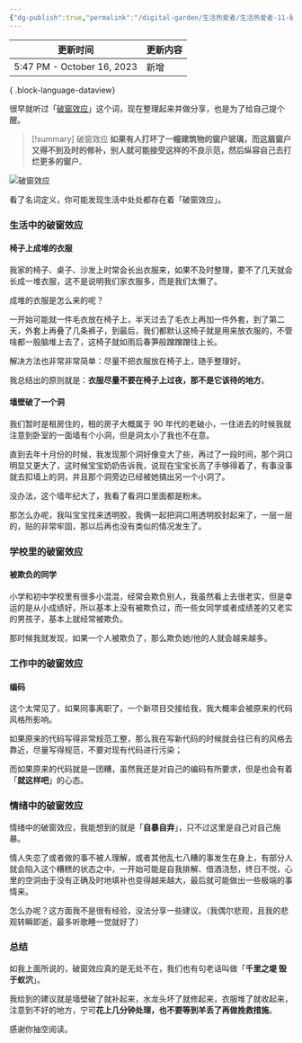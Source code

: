 ```yaml
---
{"dg-publish":true,"permalink":"/digital-garden/生活热爱者/生活热爱者-11-破窗效应/","noteIcon":"1"}
---
```



| 更新时间                       | 更新内容 |
| -------------------------- | ---- |
| 5:47 PM - October 16, 2023 | 新增   |

{ .block-language-dataview}

很早就听过「[破窗效应](https://baike.baidu.com/item/%E7%A0%B4%E7%AA%97%E7%90%86%E8%AE%BA/5407392)」这个词，现在整理起来并做分享，也是为了给自己提个醒。

> [!summary] 破窗效应
> **如果有人打坏了一幢建筑物的窗户玻璃，而这扇窗户又得不到及时的修补，别人就可能接受这样的不良示范，然后纵容自己去打烂更多的窗户**。

![破窗效应](https://100-1258489360.cos.ap-shanghai.myqcloud.com/pawel-czerwinski-T3XUccTgw7s-unsplash.jpg)

看了名词定义，你可能发现生活中处处都存在着「破窗效应」。

### 生活中的破窗效应

#### 椅子上成堆的衣服

我家的椅子、桌子、沙发上时常会长出衣服来，如果不及时整理，要不了几天就会长成一堆衣服，这不是说明我们家衣服多，而是我们太懒了。

成堆的衣服是怎么来的呢？

一开始可能就一件毛衣放在椅子上，半天过去了毛衣上再加一件外套，到了第二天，外套上再叠了几条裤子，到最后，我们都默认这椅子就是用来放衣服的，不管啥都一股脑堆上去了，这椅子就如雨后春笋般蹭蹭蹭往上长。

解决方法也非常非常简单：尽量不把衣服放在椅子上，随手整理好。

我总结出的原则就是：**衣服尽量不要在椅子上过夜，那不是它该待的地方**。

#### 墙壁破了一个洞

我们暂时是租房住的，租的房子大概属于 90 年代的老破小，一住进去的时候我就注意到卧室的一面墙有个小洞，但是洞太小了我也不在意。

直到去年十月份的时候，我发现那个洞好像变大了些，再过了一段时间，那个洞口明显又更大了，这时候宝宝奶奶告诉我，说现在宝宝长高了手够得着了，有事没事就去扣墙上的洞，并且那个洞旁边已经被她搞出另一个小洞了。

没办法，这个墙年纪大了，我看了看洞口里面都是粉末。

那怎么办呢，我叫宝宝找来透明胶，我俩一起把洞口用透明胶封起来了，一层一层的，贴的非常牢固，那以后再也没有类似的情况发生了。

### 学校里的破窗效应

#### 被欺负的同学

小学和初中学校里有很多小混混，经常会欺负别人，我虽然看上去很老实，但是幸运的是从小成绩好，所以基本上没有被欺负过，而一些女同学或者成绩差的又老实的男孩子，基本上就经常被欺负。

那时候我就发现，如果一个人被欺负了，那么欺负她/他的人就会越来越多。

### 工作中的破窗效应

#### 编码

这个太常见了，如果同事离职了，一个新项目交接给我，我大概率会被原来的代码风格所影响。

如果原来的代码写得非常规范工整，那么我在写新代码的时候就会往已有的风格去靠近，尽量写得规范，不要对现有代码进行污染；

而如果原来的代码就是一团糟，虽然我还是对自己的编码有所要求，但是也会有着「**就这样吧**」的心态。

### 情绪中的破窗效应

情绪中的破窗效应，我能想到的就是「**自暴自弃**」，只不过这里是自己对自己施暴。

情人失恋了或者做的事不被人理解，或者其他乱七八糟的事发生在身上，有部分人就会陷入这个糟糕的状态之中，一开始可能是自我排解、借酒浇愁，终日不悦，心里的空洞由于没有正确及时地填补也变得越来越大，最后就可能做出一些极端的事情来。

怎么办呢？这方面我不是很有经验，没法分享一些建议。（我偶尔悲观，且我的悲观转瞬即逝，最多听歌睡一觉就好了）

### 总结

如我上面所说的，破窗效应真的是无处不在，我们也有句老话叫做「**千里之堤 毁于蚁泬**」。

我给到的建议就是墙壁破了就补起来，水龙头坏了就修起来，衣服堆了就收起来，注意到不好的地方，宁可**花上几分钟处理，也不要等到羊丢了再做挽救措施**。

感谢你抽空阅读。
